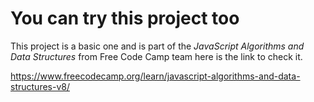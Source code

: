 # You can try this project too

This project is a basic one and is part of the *JavaScript Algorithms and Data Structures* from Free Code Camp team
here is the link to check it.

https://www.freecodecamp.org/learn/javascript-algorithms-and-data-structures-v8/

